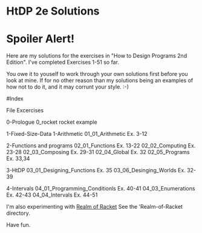 # HtDP 2e Solutions

# Spoiler Alert!

Here are my solutions for the exercises in "How to Design Programs 2nd Edition".
I've completed Exercises 1-51 so far.

You owe it to youself to work through your own solutions first before you look at mine.  If for no other reason than my solutions being an examples of how not to do it, and it may corrunt your style. :-)  


#Index

  File           Excercises

0-Prologue
  0_rocket       rocket example

1-Fixed-Size-Data
  1-Arithmetic
    01_01_Arithmetic                   Ex.   3-12

  2-Functions and programs
    02_01_Functions                    Ex.  13-22
    02_02_Computing                    Ex.  23-28
    02_03_Composing                    Ex.  29-31
    02_04_Global                       Ex.  32
    02_05_Programs                     Ex.  33,34

  3-HtDP
    03_01_Designing_Functions          Ex.  35
    03_06_Desinging_Worlds             Ex.  32-39

  4-Intervals
    04_01_Programming_Conditionls      Ex.  40-41
    04_03_Enumerations                 Ex.  42-43
    04_04_Intervals                    Ex.  44-51


I'm also experimenting with [Realm of Racket](http://www.nostarch.com/realmofracket)
See the 'Realm-of-Racket directory.

Have fun.
